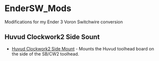 # EnderSW_Mods
Modifications for my Ender 3 Voron Switchwire conversion

## Huvud Clockwork2 Side Sount

* [Huvud Clockwork2 Side Mount](./Huvud_Clockwork2_Side_Mount/) - Mounts the Huvud toolhead board on the side of the SB/CW2 toolhead.